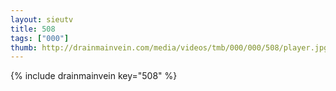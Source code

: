 ```yaml
--- 
layout: sieutv
title: 508
tags: ["000"]
thumb: http://drainmainvein.com/media/videos/tmb/000/000/508/player.jpg
---
```

{% include drainmainvein key="508" %} 
